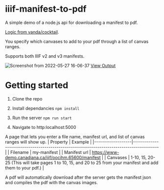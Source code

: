 # iiif-manifest-to-pdf
A simple demo of a node.js api for downloading a manifest to pdf. 

[Logic from vanda/cocktail](https://github.com/vanda/cocktail).

You specify which canvases to add to your pdf through a list of canvas ranges.

Supports both IIIF v2 and v3 manifests.

![Screenshot from 2022-05-27 16-06-37](https://user-images.githubusercontent.com/10541019/170782970-f18262dc-2e9d-40b6-8759-99ba4fd704ab.png)
[View Output](https://drive.google.com/file/d/1GVOtKjUP9UPpWFVyb9hcTUvdDlnHeH2h/view?usp=sharing)

# Getting started

1. Clone the repo

2. Install dependancies
`npm install`

3. Run the server
`npm run start`

5. Navigate to http:localhost:5000

A page that lets you enter a file name, manifest url, and list of canvas ranges will show up.
| Property | Example |
|-------------------|-------------------------------------------------------------------------------------------|
| Filename | my-manifest |
| Manifest url | https://www-demo.canadiana.ca/iiif/oocihm.65600/manifest |
| Canvases | 1-10, 15, 20-25 (This will take pages 1 to 10, 15, and 20 to 25 from your manifest and add them to your pdf.) |

A pdf will automatically download after the server gets the manifest json and compiles the pdf with the canvas images.
